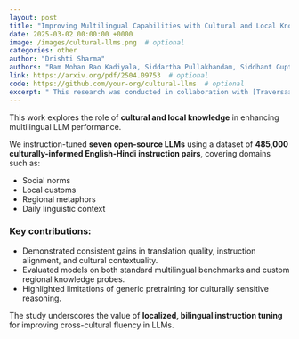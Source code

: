 ```yaml
---
layout: post
title: "Improving Multilingual Capabilities with Cultural and Local Knowledge in LLMs"
date: 2025-03-02 00:00:00 +0000
image: /images/cultural-llms.png  # optional
categories: other
author: "Drishti Sharma"
authors: "Ram Mohan Rao Kadiyala, Siddartha Pullakhandam, Siddhant Gupta, <strong>Drishti Sharma</strong>, Jebish Purbey, Kanwal Mehreen, Muhammad Arham, Hamza Farooq"
link: https://arxiv.org/pdf/2504.09753  # optional
code: https://github.com/your-org/cultural-llms  # optional
excerpt: " This research was conducted in collaboration with [Traversaal.ai](https://traversaal.ai/) and supported through their research grant program. We fine-tuned seven open-source language models, including Qwen-2.5-14B-Instruct and Phi-4, using 485,000 culturally grounded English-Hindi instruction pairs covering regional norms, idioms, and daily context. The result: up to a 3% average improvement on multilingual benchmarks outperforming even larger models without any architectural changes or vocabulary expansion. Our work shows that lightweight, culturally informed tuning can significantly boost multilingual performance while keeping models efficient. You can explore the [model](https://huggingface.co/large-traversaal/Mantra-14B), [preprint manuscript](https://arxiv.org/pdf/2504.09753), [demo](https://huggingface.co/spaces/large-traversaal/Mantra-14B-Demo), and [user logs] (https://huggingface.co/datasets/large-traversaal/mantra-14b-user-interaction-log) on Hugging Face."
---
```


This work explores the role of **cultural and local knowledge** in enhancing multilingual LLM performance.

We instruction-tuned **seven open-source LLMs** using a dataset of **485,000 culturally-informed English-Hindi instruction pairs**, covering domains such as:

- Social norms  
- Local customs  
- Regional metaphors  
- Daily linguistic context

### Key contributions:

- Demonstrated consistent gains in translation quality, instruction alignment, and cultural contextuality.
- Evaluated models on both standard multilingual benchmarks and custom regional knowledge probes.
- Highlighted limitations of generic pretraining for culturally sensitive reasoning.

The study underscores the value of **localized, bilingual instruction tuning** for improving cross-cultural fluency in LLMs.
